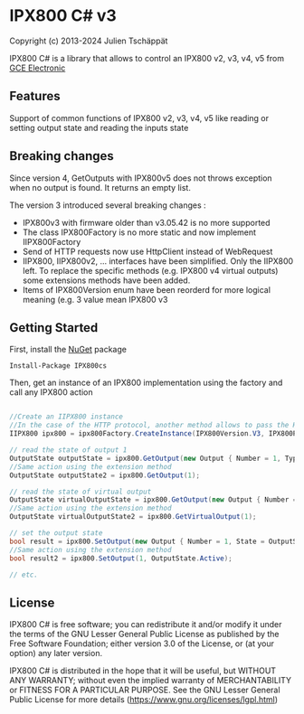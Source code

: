# IPX800 C# v3

Copyright (c) 2013-2024 Julien Tschäppät

IPX800 C# is a library that allows to control an IPX800 v2, v3, v4, v5 from [GCE Electronic](http://www.gce-electronics.com)

## Features

Support of common functions of IPX800 v2, v3, v4, v5 like reading or setting output state and reading the inputs state

## Breaking changes

Since version 4, GetOutputs with IPX800v5 does not throws exception when no output is found. It returns an empty list.

The version 3 introduced several breaking changes :

- IPX800v3 with firmware older than v3.05.42 is no more supported
- The class IPX800Factory is no more static and now implement IIPX800Factory
- Send of HTTP requests now use HttpClient instead of WebRequest
- IIPX800, IIPX800v2, ... interfaces have been simplified. Only the IIPX800 left. To replace the specific methods (e.g. IPX800 v4 virtual outputs) some extensions methods have been added.
- Items of IPX800Version enum have been reorderd for more logical meaning (e.g. 3 value mean IPX800 v3

## Getting Started

First, install the [NuGet](https://www.nuget.org/packages/IPX800cs) package

    Install-Package IPX800cs

Then, get an instance of an IPX800 implementation using the factory and call any IPX800 action


```csharp

//Create an IIPX800 instance 
//In the case of the HTTP protocol, another method allows to pass the HttpClient.
IIPX800 ipx800 = ipx800Factory.CreateInstance(IPX800Version.V3, IPX800Protocol.Http, "http://192.168.1.2", 80, "user", "password");

// read the state of output 1
OutputState outputState = ipx800.GetOutput(new Output { Number = 1, Type = OutputType.Output });
//Same action using the extension method 
OutputState outputState2 = ipx800.GetOutput(1);

// read the state of virtual output
OutputState virtualOutputState = ipx800.GetOutput(new Output { Number = 1, Type = OutputType.VirtualOutput });
//Same action using the extension method
OutputState virtualOutputState2 = ipx800.GetVirtualOutput(1);

// set the output state
bool result = ipx800.SetOutput(new Output { Number = 1, State = OutputState.Active, Type = OutputType.Output });
//Same action using the extension method
bool result2 = ipx800.SetOutput(1, OutputState.Active);

// etc.
```

## License

IPX800 C# is free software; you can redistribute it and/or modify it under the terms of the GNU Lesser General Public License as published by the Free Software Foundation; either version 3.0 of the License, or (at your option) any later version.

IPX800 C# is distributed in the hope that it will be useful, but WITHOUT ANY WARRANTY; without even the implied warranty of MERCHANTABILITY or FITNESS FOR A PARTICULAR PURPOSE. See the GNU Lesser General Public License for more details (<https://www.gnu.org/licenses/lgpl.html>)
